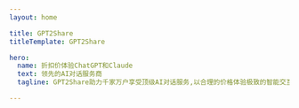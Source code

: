 ```yaml
---
layout: home

title: GPT2Share
titleTemplate: GPT2Share

hero:
  name: 折扣价体验ChatGPT和Claude
  text: 领先的AI对话服务商
  tagline: GPT2Share助力千家万户享受顶级AI对话服务,以合理的价格体验极致的智能交互!

---
```



